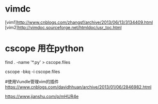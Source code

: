 # vimdc
[vim1]http://www.cnblogs.com/zhangsf/archive/2013/06/13/3134409.html
[vim2]http://vimdoc.sourceforge.net/htmldoc/usr_toc.html
# cscope 用在python
find . -name '*.py' > cscope.files

cscope  -bkq -i cscope.files 

#使用Vundle管理vim的插件
https://www.cnblogs.com/davidhhuan/archive/2013/01/06/2846982.html

https://www.jianshu.com/p/mHUR4e
